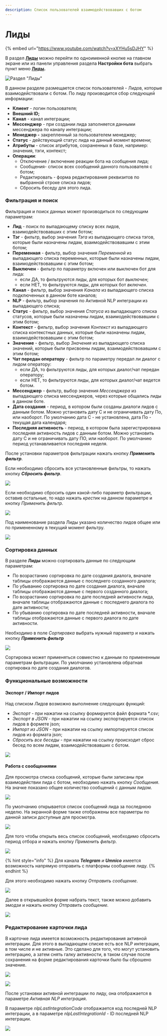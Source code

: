 ```yaml
---
description: Список пользователей взаимодействовавших с ботом
---
```


# Лиды

{% embed url="https://www.youtube.com/watch?v=xXYHu5sDJHY" %}

В раздел [**Лиды**](https://app.metabot24.com/lead) можно перейти по одноименной кнопке на главном экране или из панели управления раздела **Настройки бота** выбрать пункт меню [**Лиды**](https://app.metabot24.com/lead)**.**

![&#x420;&#x430;&#x437;&#x434;&#x435;&#x43B; &quot;&#x41B;&#x438;&#x434;&#x44B;&quot;](../.gitbook/assets/izobrazhenie%20%28240%29.png)

В данном разделе размещается список пользователей - Лидов, которые взаимодействовали с ботом. По лиду производится сбор следующей информации:

* **Клиент** - логин пользователя;
* **Внешний ID;**
* **Канал** - канал интеграции;
* **Мессенджер** - при создании лида заполняется данными мессенджера по каналу интеграции;
* **Менеджер -** закрепленный за пользователем менеджер;
* **Статус** - действующий статус лида на данный момент времени;
* **Атрибуты** - список атрибутов, сохраненных в базе, например: значения, тэги, контекст;
* **Операции**:
  * Отключение / включение реакции бота на сообщения лида;
  * Сообщения- список всех сообщений данного пользователя с ботом;
  * Редактировать - форма редактирования реквизитов по выбранной строке списка лидов;
  * Сбросить беседу для этого лида.

### Фильтрация и поиск

Фильтрация и поиск данных может производиться по следующим параметрам:

* **Лид** - поиск по выпадающему списку всех лидов, взаимодействовавших с этим ботом;
* **Тэг** - фильтр, выбор значения _Тэга_ из выпадающего списка тэгов, которые были назначены  лидам, взаимодействовавшим с этим ботом;
* **Переменная** - фильтр, выбор значения _Переменной_ из выпадающего списка переменных, которые были назначены  лидам, взаимодействовавшим с этим ботом;
* **Выключен** - фильтр по параметру включен или выключен бот для лида: 
  * если ДА, то фильтруются лиды, для которых бот _выключен_;
  * если НЕТ, то фильтруются лиды, для которых бот _включен_.
* **Канал** - фильтр, выбор значения _Канала_ из выпадающего списка подключенных в данном боте каналов;
* **NLP** - фильтр, выбор значения по Активной NLP интеграции из выпадающего списка;
* **Статус** - фильтр, выбор значения _Статуса_ из выпадающего списка статусов, которые были назначены  лидам, взаимодействовавшим с этим ботом;
* **Контекст** - фильтр, выбор значения _Контекст_ из выпадающего списка контекстных данных, которые были назначены  лидам, взаимодействовавшим с этим ботом;
* **Значение** - фильтр, выбор _Значения_ из выпадающего списка значений, которые были присвоены  лидам, взаимодействовавшим с этим ботом;
* **Чат передан оператору** - фильтр по параметру передал ли диалог с лидом оператору: 
  * если ДА, то фильтруются лиды, для которых диалог/чат передан оператору;
  * если НЕТ, то фильтруются лиды, для которых диалог/чат ведется ботом.
* **Мессенджер** - фильтр, выбор значения _Мессенджера_ из выпадающего списка мессенджеров, через которые общались лиды в данном боте.
* **Дата создания** - период, в котором были созданы диалоги лидов с данным ботом. Можно установить дату С и не ограничивать дату По, или наоборот. По умолчанию дата С - не установлена, дата По - текущая дата календаря;
* **Последняя активность** - период, в котором была зарегистрирована последняя активность лидов с данным ботом. Можно установить дату С и не ограничивать дату ПО, или наоборот. По умолчанию период устанавливается последняя неделя.

После установки параметров фильтрации нажать кнопку _**Применить фильтр**_.

Если необходимо сбросить все установленные фильтры, то нажать кнопку _**Сбросить фильтр**_.

![](../.gitbook/assets/izobrazhenie%20%28462%29.png)

Если необходимо сбросить один какой-либо параметр фильтрации, оставив остальные, то надо нажать _крестик_ на данном параметре и кнопку _Применить фильтр_.

![](../.gitbook/assets/izobrazhenie%20%28250%29.png)

Под наименование раздела Лиды указано количество лидов общее или по примененному в текущий момент фильтру.

![](../.gitbook/assets/izobrazhenie%20%28398%29.png)



### Сортировка данных

В разделе **Лиды** можно сортировать данные по следующим параметрам:

* По возрастанию сортировка по дате создания диалога, вначале таблицы отображаются данные с последнего созданного диалога;
* По убыванию сортировка по дате создания диалога, вначале таблицы отображаются данные с первого созданного диалога;
* По возрастанию сортировка по дате последней активности лида, вначале таблицы отображаются данные с последнего диалога по дате активности;
* По убыванию сортировка по дате последней активности, вначале таблицы отображаются данные с первого диалога по дате активности.

Необходимо в поле _Сортировка_ выбрать нужный параметр и нажать кнопку _**Применить фильтр**_

![](../.gitbook/assets/izobrazhenie%20%28162%29.png)

Сортировка может применяться совместно к данным по примененным параметрам фильтрации. По умолчанию установлена обратная сортировка по дате создания диалогов.

### Функциональные возможности

#### Экспорт / Импорт лидов

Над списком _Лидов_ возможно выполнение следующих функций:

* _Экспорт_ - при нажатии на ссылку формируется файл формата \*.csv;
* _Экспорт в JSON_ - при нажатии на ссылку экспортируется список лидов в формете json;
* _Импорт из JSON_ - при нажатии на ссылку импортируется список лидов из формата json;
* _Сбросить все беседы_ - при нажатии на ссылку происходит сброс бесед по всем лидам, взаимодействовавших с ботом.

![](../.gitbook/assets/izobrazhenie%20%28130%29.png)

#### Работа с сообщениями

Для просмотра списка сообщений, которые были записаны при взаимодействии лида с ботом, необходимо нажать кнопку _Сообщения_. На значке показано общее количество сообщений с данным лидом.

![](../.gitbook/assets/izobrazhenie%20%2859%29.png)

По умолчанию открывается список сообщений лида за последнюю неделю. На экранной форме также отображены все параметры по данной записи доступные для просмотра.

![](../.gitbook/assets/izobrazhenie%20%28357%29.png)

Для того чтобы открыть весь список сообщений, необходимо сбросить период отбора и нажать кнопку _Применить фильтр._

![](../.gitbook/assets/izobrazhenie%20%28269%29.png)

{% hint style="info" %}
Для канала _**Telegram** и **Umnico**_ имеется возможность напрямую отправить с платформы сообщение лиду. 
{% endhint %}

Для этого необходимо нажать кнопку _Отправить сообщение_.

![](../.gitbook/assets/izobrazhenie%20%28392%29.png)

Далее в открывшейся форме набрать текст, также можно добавить эмодзи и нажать кнопку _Отправить сообщение._

![](../.gitbook/assets/izobrazhenie%20%28404%29.png)

### Редактирование карточки лида

В карточке лида имеется возможность редактирования активной интеграции. Для этого в выпадающем списке есть все NLP интеграции, в том числе и не активные. Это сделано для того, что могут установить интеграцию, а затем снять галку активности, в таком случае после сохранения на форме редактирования карточки было бы сброшено значение.

![](../.gitbook/assets/izobrazhenie%20%28458%29.png)

![](../.gitbook/assets/izobrazhenie%20%28459%29.png)

После установки активной интеграции по лиду, она отображается в параметре _Активная NLP интеграция_. 

В параметре _nlpLastIntegrationCode_ отображается код последней NLP интеграции, а в параметре _nlpLastIntegrationId_ - ID последней NLP интеграции.

![](../.gitbook/assets/izobrazhenie%20%28461%29.png)



